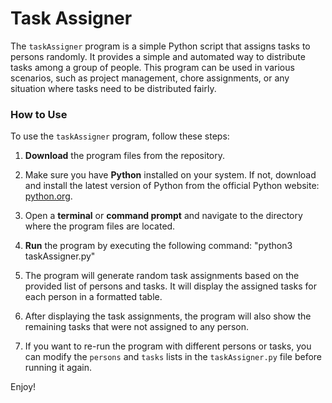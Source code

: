 # Task Assigner

The `taskAssigner` program is a simple Python script that assigns tasks to persons randomly. It provides a simple and automated way to distribute tasks among a group of people. This program can be used in various scenarios, such as project management, chore assignments, or any situation where tasks need to be distributed fairly.

### How to Use

To use the `taskAssigner` program, follow these steps:

1. **Download** the program files from the repository.

2. Make sure you have **Python** installed on your system. If not, download and install the latest version of Python from the official Python website: [python.org](https://www.python.org).

3. Open a **terminal** or **command prompt** and navigate to the directory where the program files are located.

4. **Run** the program by executing the following command: "python3 taskAssigner.py"

5. The program will generate random task assignments based on the provided list of persons and tasks. It will display the assigned tasks for each person in a formatted table.

6. After displaying the task assignments, the program will also show the remaining tasks that were not assigned to any person.

7. If you want to re-run the program with different persons or tasks, you can modify the `persons` and `tasks` lists in the `taskAssigner.py` file before running it again.

Enjoy!


